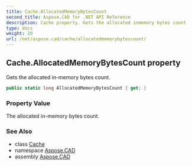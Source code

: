 ```yaml
---
title: Cache.AllocatedMemoryBytesCount
second_title: Aspose.CAD for .NET API Reference
description: Cache property. Gets the allocated inmemory bytes count
type: docs
weight: 20
url: /net/aspose.cad/cache/allocatedmemorybytescount/
---
```

## Cache.AllocatedMemoryBytesCount property

Gets the allocated in-memory bytes count.

```csharp
public static long AllocatedMemoryBytesCount { get; }
```

### Property Value

The allocated in-memory bytes count.

### See Also

* class [Cache](../)
* namespace [Aspose.CAD](../../cache/)
* assembly [Aspose.CAD](../../../)


